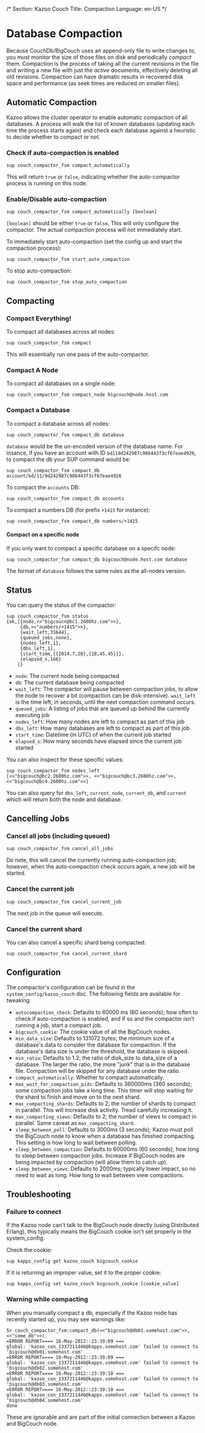 /*
Section: Kazoo Couch
Title: Compaction
Language: en-US
*/

# Database Compaction

Because CouchDb/BigCouch uses an append-only file to write changes to, you must monitor the size of those files on disk and periodically *compact* them. Compaction is the process of taking all the current revisions in the file and writing a new file with just the *active* documents, effectively deleting all old revisions. Compaction can have dramatic results in recovered disk space and performance (as seek times are reduced on smaller files).

## Automatic Compaction

Kazoo allows the cluster operator to enable automatic compaction of all databases. A process will walk the list of known databases (updating each time the process starts again) and check each database against a heuristic to decide whether to compact or not.

### Check if auto-compaction is enabled

`sup couch_compactor_fsm compact_automatically`

This will return `true` or `false`, indicating whether the auto-compactor process is running on this node.

### Enable/Disable auto-compaction

`sup couch_compactor_fsm compact_automatically [boolean]`

`[boolean]` should be either `true` or `false`. This will only configure the compactor. The actual compaction process will not immediately start.

To immediately start auto-compaction (set the config up and start the compaction process):

`sup couch_compactor_fsm start_auto_compaction`

To stop auto-compaction:

`sup couch_compactor_fsm stop_auto_compaction`

## Compacting

### Compact Everything!

To compact all databases across all nodes:

`sup couch_compactor_fsm compact`

This will essentially run one pass of the auto-compactor.

### Compact A Node

To compact all databases on a single node:

`sup couch_compactor_fsm compact_node bigcouch@node.host.com`

### Compact a Database

To compact a database across all nodes:

`sup couch_compactor_fsm compact_db database`

`database` would be the un-encoded version of the database name. For insance, if you have an account with ID `bd119d242987c986443f3cf67eae4926`, to compact the db your SUP command would be:

`sup couch_compactor_fsm compact_db account/bd/11/9d242987c986443f3cf67eae4926`

To compact the `accounts` DB:

`sup couch_compactor_fsm compact_db accounts`

To compact a numbers DB (for prefix `+1415` for instance):

`sup couch_compactor_fsm compact_db numbers/+1415`

#### Compact on a specific node

If you only want to compact a specific database on a specifc node:

`sup couch_compactor_fsm compact_db bigcouch@node.host.com database`

The format of `database` follows the same rules as the all-nodes version.

## Status

You can query the status of the compactor:

    sup couch_compactor_fsm status
    {ok,[{node,<<"bigcoucn@bc1.2600hz.com">>},
         {db,<<"numbers/+1415">>},
         {wait_left,31644},
         {queued_jobs,none},
         {nodes_left,1},
         {dbs_left,1},
         {start_time,{{2014,7,28},{18,45,45}}},
         {elapsed_s,166}
        ]}

* `node`: The current node being compacted
* `db`: The current database being compacted
* `wait_left`: The compactor will pause between compaction jobs, to allow the node to recover a bit (compaction can be disk-intensive). `wait_left` is the time left, in seconds, until the next compaction command occurs.
* `queued_jobs`: A listing of jobs that are queued up behind the currently executing job
* `nodes_left`: How many nodes are left to compact as part of this job
* `dbs_left`: How many databases are left to compact as part of this job
* `start_time`: Datetime (in UTC) of when the current job started
* `elapsed_s`: How many seconds have elapsed since the current job started

You can also inspect for these specific values:

    sup couch_compactor_fsm nodes_left
    [<<"bigcouch@bc2.2600hz.com">>, <<"bigcouch@bc3.2600hz.com">>, <<"bigcouch@bc4.2600hz.com">>]

You can also query for `dbs_left`, `current_node`, `current_db`, and `current` which will return both the node and database.

## Cancelling Jobs

### Cancel all jobs (including queued)

`sup couch_compactor_fsm cancel_all_jobs`

Do note, this will cancel the currently running auto-compaction job; however, when the auto-compaction check occurs again, a new job will be started.

### Cancel the current job

`sup couch_compactor_fsm cancel_current_job`

The next job in the queue will execute.

### Cancel the current shard

You can also cancel a specific shard being compacted:

`sup couch_compactor_fsm cancel_current_shard`

## Configuration

The compactor's configuration can be found in the `system_config/kazoo_couch` doc. The following fields are available for tweaking:

* `autocompaction_check`: Defaults to 60000 ms (60 seconds); how often to check if auto-compaction is enabled, and if so and the compactor isn't running a job, start a compact job.
* `bigcouch_cookie`: The cookie value of all the BigCouch nodes.
* `min_data_size`: Defaults to 131072 bytes; the minimum size of a database's data to consider the database for compaction. If the database's data size is under the threshold, the database is skipped.
* `min_ratio`: Defaults to 1.2; the ratio of disk_size to data_size of a database. The larger the ratio, the more "junk" that is in the database file. Compaction will be skipped for any database under the ratio.
* `compact_automatically`: Whether to compact automatically.
* `max_wait_for_compaction_pids`: Defaults to 360000ms (360 seconds); some compaction jobs take a long time. This timer will stop waiting for the shard to finish and move on to the next shard.
* `max_compacting_shards`: Defaults to 2; the number of shards to compact in parallel. This will increase disk activity. Tread carefully increasing it.
* `max_compacting_views`: Defaults to 2; the number of views to compact in parallel. Same caveat as `max_compacting_shard`.
* `sleep_between_poll`: Defaults to 3000ms (3 seconds); Kazoo must poll the BigCouch node to know when a database has finished compacting. This setting is how long to wait between polling.
* `sleep_between_compaction`: Defaults to 60000ms (60 seconds); how long to sleep between compaction jobs. Increase if BigCouch nodes are being impacted by compaction (will allow them to catch up).
* `sleep_between_views`: Defaults to 2000ms; typically lower impact, so no need to wait as long. How long to wait between view compactions.

## Troubleshooting

### Failure to connect

If the Kazoo node can't talk to the BigCouch node directly (using Distributed Erlang), this typically means the BigCouch cookie isn't set properly in the system_config.

Check the cookie:

`sup kapps_config get kazoo_couch bigcouch_cookie`

If it is returning an improper value, set it to the proper cookie:

`sup kapps_config set kazoo_couch bigcouch_cookie [cookie_value]`

### Warning while compacting

When you manually compact a db, especially if the Kazoo node has recently started up, you may see warnings like:

    5> couch_compactor_fsm:compact_db(<<"bigcouch@db01.somehost.com">>,<<"some_db">>).
    =ERROR REPORT==== 16-May-2012::23:39:09 ===
    global: 'kazoo_con_1337211446@kapps.somehost.com' failed to connect to 'bigcouch@db01.somehost.com'
    =ERROR REPORT==== 16-May-2012::23:39:09 ===
    global: 'kazoo_con_1337211446@kapps.somehost.com' failed to connect to 'bigcouch@db02.somehost.com'
    =ERROR REPORT==== 16-May-2012::23:39:10 ===
    global: 'kazoo_con_1337211446@kapps.somehost.com' failed to connect to 'bigcouch@db03.somehost.com'
    =ERROR REPORT==== 16-May-2012::23:39:10 ===
    global: 'kazoo_con_1337211446@kapps.somehost.com' failed to connect to 'bigcouch@db04.somehost.com'
    done

These are ignorable and are part of the initial connection between a Kazoo and BigCouch node.
